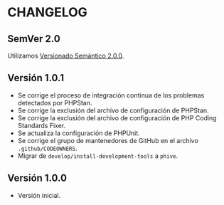# CHANGELOG

## SemVer 2.0

Utilizamos [Versionado Semántico 2.0.0](SEMVER.md).

## Versión 1.0.1

- Se corrige el proceso de integración continua de los problemas detectados por PHPStan.
- Se corrige la exclusión del archivo de configuración de PHPStan.
- Se corrige la exclusión del archivo de configuración de PHP Coding Standards Fixer.
- Se actualiza la configuración de PHPUnit.
- Se corrige el grupo de mantenedores de GitHub en el archivo `.github/CODEOWNERS`.
- Migrar de `develop/install-development-tools` a `phive`.

## Versión 1.0.0

- Versión inicial.
